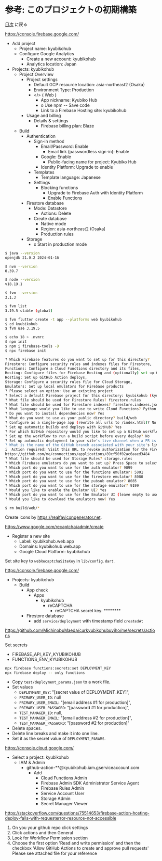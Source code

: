 # 参考: このプロジェクトの初期構築

[目次](index.md) に戻る

<https://console.firebase.google.com/>

- Add project
    - Project name: kyubikohub
    - Configure Google Analytics
        - Create a new account: kyubikohub
        - Analytics location: Japan
- Projects: kyubikohub
    - Project Overview
        - Project settings
            - Default GCP resource location: asia-northeast2 (Osaka)
            - Environment Type: Production
            - </> ( Web )
                - App nickname: Kyubiko Hub
                - o Use npm -- Save code
                - Link to a Firebase Hosting site: kyubikohub
        - Usage and billing
            - Details & settings
                - Firebase billing plan: Blaze
    - Build
        - Authentication
            - Sign-in method
                - Email/Password: Enable
                    - Email link (passwordless sign-in): Enable
                - Google: Enable
                    - Public-facing name for project: Kyubiko Hub
                - Identity Platform: Upgrade to enable
            - Templates
                - Template language: Japanese
            - Settings
                - Blocking functions
                    - Upgrade to Firebase Auth with Identity Platform
                    - Enable Functions
        - Firestore database
            - Mode: Datastore
                - Actions: Delete
            - Create database
                - Native mode
                - Region: asia-northeast2 (Osaka)
                - Production rules
        - Storage
            - o Start in production mode

```bash
$ java --version
openjdk 21.0.2 2024-01-16

$ nvm --version
0.39.7

$ node --version
v18.19.1

$ fvm --version
3.1.3

$ fvm list
3.19.5 stable (global)

$ fvm flutter create -t app --platforms web kyubikohub
$ cd kyubikohub
$ fvm use 3.19.5

$ echo 18 > .nvmrc
$ npm init
$ npm i firebase-tools -D
$ npx firebase init

? Which Firebase features do you want to set up for this directory?
Firestore: Configure security rules and indexes files for Firestore,
Functions: Configure a Cloud Functions directory and its files,
Hosting: Configure files for Firebase Hosting and (optionally) set up GitHub Action deploys,
Hosting: Set up GitHub Action deploys,
Storage: Configure a security rules file for Cloud Storage,
Emulators: Set up local emulators for Firebase products
? Please select an option: Use an existing project
? Select a default Firebase project for this directory: kyubikohub (kyubikohub)
? What file should be used for Firestore Rules? firestore.rules
? What file should be used for Firestore indexes? firestore.indexes.json
? What language would you like to use to write Cloud Functions? Python
? Do you want to install dependencies now? Yes
? What do you want to use as your public directory? build/web
? Configure as a single-page app (rewrite all urls to /index.html)? No
? Set up automatic builds and deploys with GitHub? Yes
? For which GitHub repository would you like to set up a GitHub workflow?  MichinobuMaeda/kyubikohub
? Set up the workflow to run a build script before every deploy? No
? Set up automatic deployment to your site's live channel when a PR is merged? Yes
? What is the name of the GitHub branch associated with your site's live channel? main
i  Action required: Visit this URL to revoke authorization for the Firebase CLI GitHub OAuth App:
https://github.com/me/connections/applications/89cf50f02ac6aaed3484
? What file should be used for Storage Rules? storage.rules
? Which Firebase emulators do you want to set up? Press Space to select emulators, then Enter to confirm your choices. Authentication Emulator, Functions Emulator, Firestore Emulator, Storage Emulator
? Which port do you want to use for the auth emulator? 9099
? Which port do you want to use for the functions emulator? 5001
? Which port do you want to use for the firestore emulator? 8080
? Which port do you want to use for the pubsub emulator? 8085
? Which port do you want to use for the storage emulator? 9199
? Would you like to enable the Emulator UI? Yes
? Which port do you want to use for the Emulator UI (leave empty to use any available port)? 4040
? Would you like to download the emulators now? Yes

$ rm build/web/*
```

Create icons by <https://realfavicongenerator.net>.

<https://www.google.com/recaptcha/admin/create>

- Register a new site
    - Label: kyubikohub.web.app
    - Domains: kyubikohub.web.app
    - Google Cloud Platform: kyubikohub

Set site key to `webRecaptchaSiteKey` in `lib/config.dart`.

<https://console.firebase.google.com/>

- Projects: kyubikohub
    - Build
        - App check
            - Apps
                - kyubikohub
                    - reCAPTCHA
                        - reCAPTCHA secret key: ********
        - Firestore database
            - add `service/deployment` with timestamp field `createdAt`

<https://github.com/MichinobuMaeda/curkyubikohubuviho/me/secrets/actions>

Set secrets

- FIREBASE_API_KEY_KYUBIKOHUB
- FUNCTIONS_ENV_KYUBIKOHUB

```bash
npx firebase functions:secrets:set DEPLOYMENT_KEY
npx firebase deploy -- only functions
```

- Copy `test/deployment_params.json` to a work file.
- Set values
    - `DEPLOYMENT_KEY`: "[secret value of DEPLOYMENT_KEY]",
    - `PRIMARY_USER_ID`: null
    - `PRIMARY_USER_EMAIL`: "[email address #1 for production]",
    - `PRIMARY_USER_PASSWORD`: "[password #1 for production]",
    - `TEST_MANAGER_ID`: null,
    - `TEST_MANAGER_EMAIL`: "[email address #2 for production]",
    - `TEST_MANAGER_PASSWORD`: "[password #2 for production]"
- Delete spaces.
- Delete line breaks and make it into one line.
- Set it as the secret value of `DEPLOYMENT_PARAMS`.

<https://console.cloud.google.com/>

- Select a project: kyubikohub
    - IAM & Admin
        - github-action-**@kyubikohub.iam.gserviceaccount.com
            - Add
                - Cloud Functions Admin
                - Firebase Admin SDK Administrator Service Agent
                - Firebase Rules Admin
                - Service Account User
                - Storage Admin
                - Secret Manager Viewer

<https://stackoverflow.com/questions/75514653/firebase-action-hosting-deploy-fails-with-requesterror-resource-not-accessible>

1. On you your github repo click settings
2. Click actions and then General
3. Look for Workflow Permission section
4. Choose the first option 'Read and write permission' and then the checkbox 'Allow GitHub Actions to create and approve pull requests' Please see attached file for your reference
